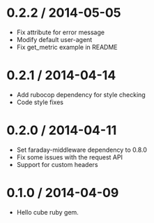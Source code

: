 
0.2.2 / 2014-05-05
==================

  * Fix attribute for error message
  * Modify default user-agent
  * Fix get_metric example in README

0.2.1 / 2014-04-14
==================

  * Add rubocop dependency for style checking
  * Code style fixes

0.2.0 / 2014-04-11
==================

  * Set faraday-middleware dependency to 0.8.0
  * Fix some issues with the request API
  * Support for custom headers

0.1.0 / 2014-04-09
==================

  * Hello cube ruby gem.
